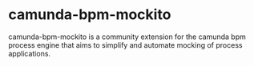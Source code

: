 # camunda-bpm-mockito

camunda-bpm-mockito is a community extension for the camunda bpm process engine that aims to simplify and automate mocking of process applications.



